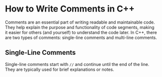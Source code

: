 # How to Write Comments in C++

Comments are an essential part of writing readable and maintainable code. They help explain the purpose and functionality of code segments, making it easier for others (and yourself) to understand the code later. In C++, there are two types of comments: single-line comments and multi-line comments.

## Single-Line Comments

Single-line comments start with `//` and continue until the end of the line. They are typically used for brief explanations or notes.
